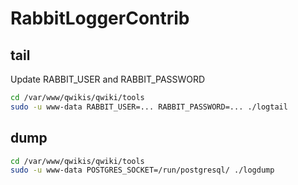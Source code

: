 # RabbitLoggerContrib

## tail
Update RABBIT_USER and RABBIT_PASSWORD
```Bash
cd /var/www/qwikis/qwiki/tools
sudo -u www-data RABBIT_USER=... RABBIT_PASSWORD=... ./logtail
```

## dump
```Bash
cd /var/www/qwikis/qwiki/tools
sudo -u www-data POSTGRES_SOCKET=/run/postgresql/ ./logdump
```

